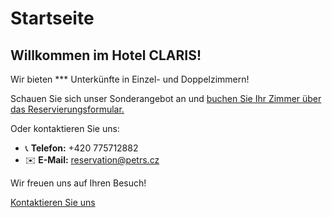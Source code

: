 # **Startseite**

## Willkommen im Hotel CLARIS!

Wir bieten *** Unterkünfte in Einzel- und Doppelzimmern!

Schauen Sie sich unser Sonderangebot an und [buchen Sie Ihr Zimmer über das Reservierungsformular.](https://www.secure-hotel-booking.com/modification/Hotel-Claris/2V82/en-US)

Oder kontaktieren Sie uns:

- 📞 **Telefon:** +420 775712882  
- ✉️ **E-Mail:** reservation@petrs.cz

Wir freuen uns auf Ihren Besuch!

[Kontaktieren Sie uns](contact.de.md)
